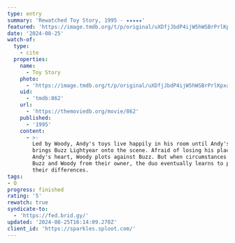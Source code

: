 ```yaml
---
type: entry
summary: 'Rewatched Toy Story, 1995 - ★★★★★'
featured: 'https://image.tmdb.org/t/p/original/uXDfjJbdP4ijW5hWSBrPrlKpxab.jpg'
date: '2024-08-25'
watch-of:
  type:
    - cite
  properties:
    name:
      - Toy Story
    photo:
      - 'https://image.tmdb.org/t/p/original/uXDfjJbdP4ijW5hWSBrPrlKpxab.jpg'
    uid:
      - 'tmdb:862'
    url:
      - 'https://themoviedb.org/movie/862'
    published:
      - '1995'
    content:
      - >-
        Led by Woody, Andy's toys live happily in his room until Andy's birthday
        brings Buzz Lightyear onto the scene. Afraid of losing his place in
        Andy's heart, Woody plots against Buzz. But when circumstances separate
        Buzz and Woody from their owner, the duo eventually learns to put aside
        their differences.
tags:
- O
progress: finished
rating: '5'
rewatch: true
syndicate-to:
  - 'https://fed.brid.gy/'
updated: '2024-08-25T16:14:09.270Z'
client_id: 'https://sparkles.sploot.com/'
---
```


